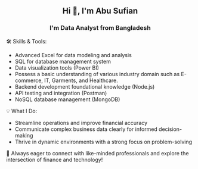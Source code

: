 <h2 align="center">Hi 👋, I'm Abu Sufian</h2>
<h3 align="center">I'm Data Analyst from Bangladesh</h3>

🛠️ Skills & Tools:

  - Advanced Excel for data modeling and analysis
  - SQL for database management system
  - Data visualization tools (Power BI)
  - Possess a basic understanding of various industry domain such as E-commerce, IT, Garments, and Healthcare.
  - Backend development foundational knowledge (Node.js)
  - API testing and integration (Postman)
  - NoSQL database management (MongoDB)

💡 What I Do:

  - Streamline operations and improve financial accuracy
  - Communicate complex business data clearly for informed decision-making
  - Thrive in dynamic environments with a strong focus on problem-solving<br>
  
🌟 Always eager to connect with like-minded professionals and explore the intersection of finance and technology!








